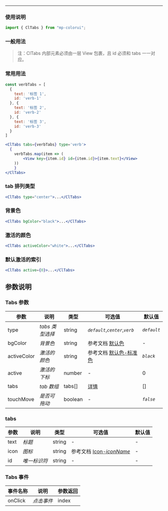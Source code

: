 ---

### 使用说明

```jsx
import { ClTabs } from "mp-colorui";
```

### 一般用法

> 注：ClTabs 内部元素必须由一层 View 包裹，且 id 必须和 tabs 一一对应。

### 常用用法

```jsx
const verbTabs = [
  {
    text: '标签 1',
    id: 'verb-1'
  }, {
    text: '标签 2',
    id: 'verb-2'
  }, {
    text: '标签 3',
    id: 'verb-3'
  }
]

<ClTabs tabs={verbTabs} type='verb'>
  {
    verbTabs.map(item => (
    	<View key={item.id} id={item.id}>{item.text}</View>
    ))
	}
</ClTabs>
```

### tab 排列类型

```jsx
<ClTabs type="center">...</ClTabs>
```

### 背景色

```jsx
<ClTabs bgColor="black">...</ClTabs>
```

### 激活的颜色

```jsx
<ClTabs activeColor="white">...</ClTabs>
```

### 默认激活的索引

```jsx
<ClTabs active={0}>...</ClTabs>
```

## 参数说明

### Tabs 参数

| 参数        | 说明            | 类型    | 可选值                                          | 默认值      |
| ----------- | --------------- | ------- | ----------------------------------------------- | ----------- |
| type        | _tabs 类型选择_ | string  | _`default`_,_`center`_,_`verb`_                 | _`default`_ |
| bgColor     | _背景色_        | string  | 参考文档 [默认色](/home/color)                  | -           |
| activeColor | _激活的颜色_    | string  | 参考文档 [默认色-标准色](/home/color?id=标准色) | _`black`_   |
| active      | _激活的下标_    | number  | -                                               | 0           |
| tabs        | _tab 数组_      | tabs[]  | [详情](/navigate/tabs?id=tabs)                  | []          |
| touchMove   | _是否可拖动_    | boolean | -                                               | _`false`_   |

### tabs

| 参数 | 说明         | 类型   | 可选值                                             | 默认值 |
| ---- | ------------ | ------ | -------------------------------------------------- | ------ |
| text | _标题_       | string | -                                                  | -      |
| icon | _图标_       | string | 参考文档 [Icon-_iconName_](/base/icon?id=iconname) | -      |
| id   | _唯一标识符_ | string | -                                                  | -      |

### Tabs 事件

| 事件名称 | 说明       | 参数返回 |
| -------- | ---------- | -------- |
| onClick  | _点击事件_ | index    |

<FloatPhone url="https://yinliangdream.github.io/mp-colorui-h5-demo/#/pages/components/tabs/index" />
